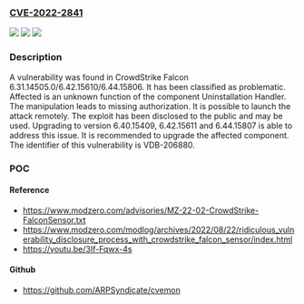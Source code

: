 ### [CVE-2022-2841](https://cve.mitre.org/cgi-bin/cvename.cgi?name=CVE-2022-2841)
![](https://img.shields.io/static/v1?label=Product&message=Falcon&color=blue)
![](https://img.shields.io/static/v1?label=Version&message=n%2Fa&color=blue)
![](https://img.shields.io/static/v1?label=Vulnerability&message=CWE-862%20Missing%20Authorization&color=brighgreen)

### Description

A vulnerability was found in CrowdStrike Falcon 6.31.14505.0/6.42.15610/6.44.15806. It has been classified as problematic. Affected is an unknown function of the component Uninstallation Handler. The manipulation leads to missing authorization. It is possible to launch the attack remotely. The exploit has been disclosed to the public and may be used. Upgrading to version 6.40.15409, 6.42.15611 and 6.44.15807 is able to address this issue. It is recommended to upgrade the affected component. The identifier of this vulnerability is VDB-206880.

### POC

#### Reference
- https://www.modzero.com/advisories/MZ-22-02-CrowdStrike-FalconSensor.txt
- https://www.modzero.com/modlog/archives/2022/08/22/ridiculous_vulnerability_disclosure_process_with_crowdstrike_falcon_sensor/index.html
- https://youtu.be/3If-Fqwx-4s

#### Github
- https://github.com/ARPSyndicate/cvemon

